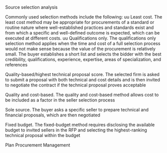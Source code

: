 Source selection analysis

Commonly used selection methods include the following:
uu Least cost. The least cost method may be appropriate for procurements of a standard or routine nature where 
well-established practices and standards exist and from which a specific and well-defined outcome is expected, 
which can be executed at different costs.
uu Qualifications only. The qualifications only selection method applies when the time and cost of a full selection 
process would not make sense because the value of the procurement is relatively small. The buyer establishes 
a short list and selects the bidder with the best credibility, qualifications, experience, expertise, areas of 
specialization, and references

Quality-based/highest technical proposal score. The selected firm is asked to submit a proposal with both 
technical and cost details and is then invited to negotiate the contract if the technical proposal proves acceptable

Quality and cost-based. The quality and cost-based method allows cost to be included as a factor in the seller 
selection process

Sole source. The buyer asks a specific seller to prepare technical and financial proposals, which are then 
negotiated

Fixed budget. The fixed-budget method requires disclosing the available budget to invited sellers in the RFP 
and selecting the highest-ranking technical proposal within the budget


Plan Procurement Management
